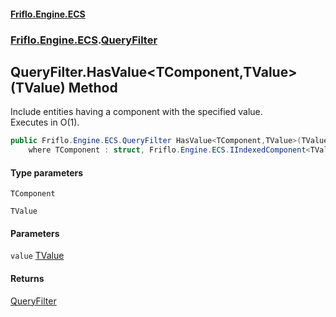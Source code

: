 #### [Friflo.Engine.ECS](index.md 'index')
### [Friflo.Engine.ECS](Friflo.Engine.ECS.md 'Friflo.Engine.ECS').[QueryFilter](QueryFilter.md 'Friflo.Engine.ECS.QueryFilter')

## QueryFilter.HasValue<TComponent,TValue>(TValue) Method

Include entities having a component with the specified value.<br/>
Executes in O(1).

```csharp
public Friflo.Engine.ECS.QueryFilter HasValue<TComponent,TValue>(TValue value)
    where TComponent : struct, Friflo.Engine.ECS.IIndexedComponent<TValue>, System.ValueType, System.ValueType;
```
#### Type parameters

<a name='Friflo.Engine.ECS.QueryFilter.HasValue_TComponent,TValue_(TValue).TComponent'></a>

`TComponent`

<a name='Friflo.Engine.ECS.QueryFilter.HasValue_TComponent,TValue_(TValue).TValue'></a>

`TValue`
#### Parameters

<a name='Friflo.Engine.ECS.QueryFilter.HasValue_TComponent,TValue_(TValue).value'></a>

`value` [TValue](QueryFilter.HasValue_TComponent,TValue_(TValue).md#Friflo.Engine.ECS.QueryFilter.HasValue_TComponent,TValue_(TValue).TValue 'Friflo.Engine.ECS.QueryFilter.HasValue<TComponent,TValue>(TValue).TValue')

#### Returns
[QueryFilter](QueryFilter.md 'Friflo.Engine.ECS.QueryFilter')